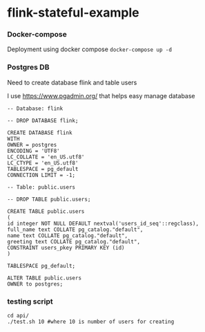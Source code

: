 # flink-stateful-example

### Docker-compose
Deployment using docker compose
`docker-compose up -d`
### Postgres DB
Need to create database flink and table users

I use https://www.pgadmin.org/ that helps easy manage database
```
-- Database: flink

-- DROP DATABASE flink;

CREATE DATABASE flink
WITH
OWNER = postgres
ENCODING = 'UTF8'
LC_COLLATE = 'en_US.utf8'
LC_CTYPE = 'en_US.utf8'
TABLESPACE = pg_default
CONNECTION LIMIT = -1;

-- Table: public.users

-- DROP TABLE public.users;

CREATE TABLE public.users
(
id integer NOT NULL DEFAULT nextval('users_id_seq'::regclass),
full_name text COLLATE pg_catalog."default",
name text COLLATE pg_catalog."default",
greeting text COLLATE pg_catalog."default",
CONSTRAINT users_pkey PRIMARY KEY (id)
)

TABLESPACE pg_default;

ALTER TABLE public.users
OWNER to postgres;
```

### testing script

```
cd api/
./test.sh 10 #where 10 is number of users for creating 
```


